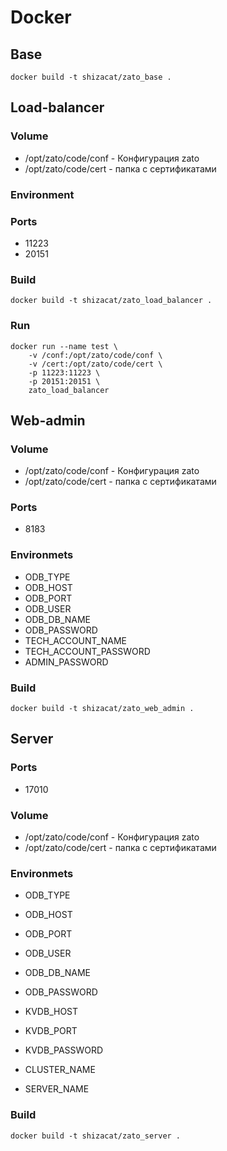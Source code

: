 # Docker

## Base

```
docker build -t shizacat/zato_base .
```


## Load-balancer

### Volume

- /opt/zato/code/conf - Конфигурация zato
- /opt/zato/code/cert - папка с сертификатами

### Environment

### Ports

- 11223
- 20151

### Build

```
docker build -t shizacat/zato_load_balancer .
```

### Run

```
docker run --name test \
	-v /conf:/opt/zato/code/conf \
	-v /cert:/opt/zato/code/cert \
	-p 11223:11223 \
	-p 20151:20151 \
	zato_load_balancer
```


## Web-admin

### Volume

- /opt/zato/code/conf - Конфигурация zato
- /opt/zato/code/cert - папка с сертификатами

### Ports

- 8183

### Environmets

- ODB_TYPE
- ODB_HOST
- ODB_PORT
- ODB_USER
- ODB_DB_NAME
- ODB_PASSWORD
- TECH_ACCOUNT_NAME
- TECH_ACCOUNT_PASSWORD
- ADMIN_PASSWORD

### Build

```
docker build -t shizacat/zato_web_admin .
```


## Server

### Ports
- 17010

### Volume

- /opt/zato/code/conf - Конфигурация zato
- /opt/zato/code/cert - папка с сертификатами

### Environmets

- ODB_TYPE
- ODB_HOST
- ODB_PORT
- ODB_USER
- ODB_DB_NAME
- ODB_PASSWORD

- KVDB_HOST
- KVDB_PORT
- KVDB_PASSWORD

- CLUSTER_NAME
- SERVER_NAME

### Build

```
docker build -t shizacat/zato_server .
```
